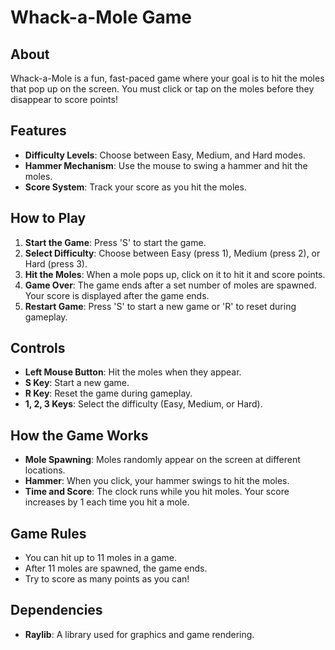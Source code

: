 # Whack-a-Mole Game

## About

Whack-a-Mole is a fun, fast-paced game where your goal is to hit the moles that pop up on the screen. You must click or tap on the moles before they disappear to score points!

## Features
- **Difficulty Levels**: Choose between Easy, Medium, and Hard modes.
- **Hammer Mechanism**: Use the mouse to swing a hammer and hit the moles.
- **Score System**: Track your score as you hit the moles.

## How to Play

1. **Start the Game**: Press 'S' to start the game.
2. **Select Difficulty**: Choose between Easy (press 1), Medium (press 2), or Hard (press 3).
3. **Hit the Moles**: When a mole pops up, click on it to hit it and score points. 
4. **Game Over**: The game ends after a set number of moles are spawned. Your score is displayed after the game ends.
5. **Restart Game**: Press 'S' to start a new game or 'R' to reset during gameplay.

## Controls

- **Left Mouse Button**: Hit the moles when they appear.
- **S Key**: Start a new game.
- **R Key**: Reset the game during gameplay.
- **1, 2, 3 Keys**: Select the difficulty (Easy, Medium, or Hard).

## How the Game Works

- **Mole Spawning**: Moles randomly appear on the screen at different locations.
- **Hammer**: When you click, your hammer swings to hit the moles.
- **Time and Score**: The clock runs while you hit moles. Your score increases by 1 each time you hit a mole.

## Game Rules

- You can hit up to 11 moles in a game.
- After 11 moles are spawned, the game ends.
- Try to score as many points as you can!

## Dependencies

- **Raylib**: A library used for graphics and game rendering.
